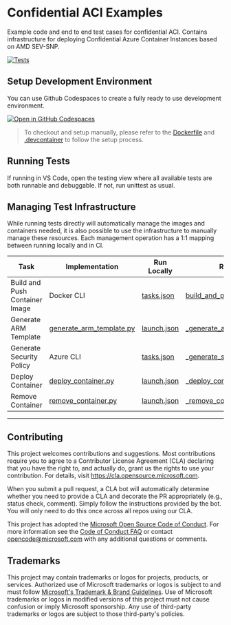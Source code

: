 # Confidential ACI Examples

Example code and end to end test cases for confidential ACI. Contains infrastructure for deploying Confidential Azure Container Instances based on AMD SEV-SNP.

[![Tests](https://github.com/microsoft/confidential-aci-examples/actions/workflows/run_all.yml/badge.svg)](https://github.com/microsoft/confidential-aci-examples/actions/workflows/run_all.yml)

## Setup Development Environment

You can use Github Codespaces to create a fully ready to use development environment.

[![Open in GitHub Codespaces](https://github.com/codespaces/badge.svg)](https://github.com/codespaces/new?hide_repo_select=true&ref=main&repo=616412316&machine=standardLinux32gb&devcontainer_path=.devcontainer%2Fdevcontainer.json&location=WestEurope)

> To checkout and setup manually, please refer to the [Dockerfile](.devcontainer/Dockerfile) and [.devcontainer](.devcontainer/devcontainer.json) to follow the setup process.

## Running Tests

If running in VS Code, open the testing view where all available tests are both runnable and debuggable. If not, run unittest as usual.

## Managing Test Infrastructure

While running tests directly will automatically manage the images and containers needed, it is also possible to use the infrastructure to manually manage these resources. Each management operation has a 1:1 mapping between running locally and in CI.

| Task                           | Implementation                                             | Run Locally                        | Run in CI                                                                         |
| ------------------------------ | ---------------------------------------------------------- | ---------------------------------- | --------------------------------------------------------------------------------- |
| Build and Push Container Image | Docker CLI                                                 | [tasks.json](.vscode/tasks.json)   | [build_and_push_images.yml](.github/workflows/build_and_push_images.yml)        |
| Generate ARM Template          | [generate_arm_template.py](infra/generate_arm_template.py) | [launch.json](.vscode/launch.json) | [\_generate_arm_template.yml](.github/workflows/_generate_arm_template.yml)       |
| Generate Security Policy       | Azure CLI                                                  | [tasks.json](.vscode/tasks.json)   | [\_generate_security_policy.yml](.github/workflows/_generate_security_policy.yml) |
| Deploy Container               | [deploy_container.py](infra/deploy_container.py)           | [launch.json](.vscode/launch.json) | [\_deploy_container.yml](.github/workflows/_deploy_container.yml)                 |
| Remove Container               | [remove_container.py](infra/remove_container.py)           | [launch.json](.vscode/launch.json) | [\_remove_container.yml](.github/workflows/_remove_container.yml)                 |

---

## Contributing

This project welcomes contributions and suggestions. Most contributions require you to agree to a
Contributor License Agreement (CLA) declaring that you have the right to, and actually do, grant us
the rights to use your contribution. For details, visit https://cla.opensource.microsoft.com.

When you submit a pull request, a CLA bot will automatically determine whether you need to provide
a CLA and decorate the PR appropriately (e.g., status check, comment). Simply follow the instructions
provided by the bot. You will only need to do this once across all repos using our CLA.

This project has adopted the [Microsoft Open Source Code of Conduct](https://opensource.microsoft.com/codeofconduct/).
For more information see the [Code of Conduct FAQ](https://opensource.microsoft.com/codeofconduct/faq/) or
contact [opencode@microsoft.com](mailto:opencode@microsoft.com) with any additional questions or comments.

## Trademarks

This project may contain trademarks or logos for projects, products, or services. Authorized use of Microsoft
trademarks or logos is subject to and must follow
[Microsoft's Trademark & Brand Guidelines](https://www.microsoft.com/en-us/legal/intellectualproperty/trademarks/usage/general).
Use of Microsoft trademarks or logos in modified versions of this project must not cause confusion or imply Microsoft sponsorship.
Any use of third-party trademarks or logos are subject to those third-party's policies.
